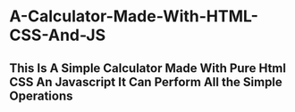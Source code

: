 # A-Calculator-Made-With-HTML-CSS-And-JS
## This Is A Simple Calculator Made With Pure Html CSS An Javascript It Can Perform  All the Simple Operations

